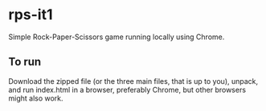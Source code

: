 # rps-it1
Simple Rock-Paper-Scissors game running locally using Chrome.
## To run
Download the zipped file (or the three main files, that is up to you), unpack, and run index.html in a browser, preferably Chrome, but other browsers might also work.
